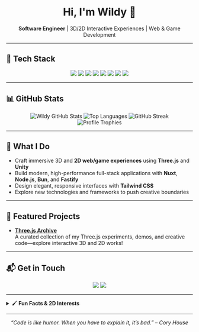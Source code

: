 <!-- Banner: Replace with your actual 2D banner or avatar -->
<!--
<p align="center">
  <img src="https://raw.githubusercontent.com/wildy13/wildy13/main/assets/banner-2d.png" alt="Wildy Banner" width="80%" />
</p> -->

<h1 align="center">Hi, I'm Wildy 👋</h1>
<p align="center">
  <b>Software Engineer</b> | 3D/2D Interactive Experiences | Web & Game Development
</p>

---

## 🚀 Tech Stack

<p align="center">
  <img src="https://img.shields.io/badge/Nuxt-00C58E?logo=nuxt.js&logoColor=white" />
  <img src="https://img.shields.io/badge/Node.js-339933?logo=node.js&logoColor=white" />
  <img src="https://img.shields.io/badge/Bun-000?logo=bun&logoColor=white" />
  <img src="https://img.shields.io/badge/Fastify-20232a?logo=fastify&logoColor=white" />
  <img src="https://img.shields.io/badge/Three.js-black?logo=three.js&logoColor=white" />
  <img src="https://img.shields.io/badge/Unity-222?logo=unity&logoColor=white" />
  <img src="https://img.shields.io/badge/Tailwind_CSS-38B2AC?logo=tailwind-css&logoColor=white" />
  <img src="https://img.shields.io/badge/C%23-239120?logo=c-sharp&logoColor=white" />
</p>

---

## 📊 GitHub Stats

<p align="center">
  <img src="https://github-readme-stats.vercel.app/api?username=wildy13&show_icons=true&theme=radical" alt="Wildy GitHub Stats" />
  <img src="https://github-readme-stats.vercel.app/api/top-langs/?username=wildy13&layout=compact&theme=radical" alt="Top Languages" />
  <img src="https://streak-stats.demolab.com?user=wildy13&theme=radical&hide_border=true" alt="GitHub Streak" />
  <br />
  <img src="https://github-profile-trophy.vercel.app/?username=wildy13&row=1&theme=radical" alt="Profile Trophies" />
</p>

---

## 🧩 What I Do

- Craft immersive 3D and **2D web/game experiences** using **Three.js** and **Unity**
- Build modern, high-performance full-stack applications with **Nuxt**, **Node.js**, **Bun**, and **Fastify**
- Design elegant, responsive interfaces with **Tailwind CSS**
- Explore new technologies and frameworks to push creative boundaries

---

## 🌟 Featured Projects

- [**Three.js Archive**](https://archieve-wildy13.vercel.app/)  
  A curated collection of my Three.js experiments, demos, and creative code—explore interactive 3D and 2D works!

---

## 📬 Get in Touch

<p align="center">
  <a href="https://wildy-johanes.vercel.app/"><img src="https://img.shields.io/badge/Portfolio-000?style=for-the-badge&logo=vercel&logoColor=white" /></a>
  <a href="https://www.linkedin.com/in/wildy-simanjuntak/"><img src="https://img.shields.io/badge/LinkedIn-0077B5?style=for-the-badge&logo=linkedin&logoColor=white" /></a>
</p>

---

<details>
  <summary>🖌️ <b>Fun Facts & 2D Interests</b></summary>
  
  - I enjoy designing 2D graphics, games, and animations as much as coding!
  - Always up for a game jam or hackathon—especially those with creative/artistic twists.
  - Exploring the intersection of code, art, and interactivity.
</details>

---

<p align="center">
  <i>“Code is like humor. When you have to explain it, it’s bad.” – Cory House</i>
</p>
